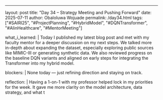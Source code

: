 ---
layout: post
title: "Day 34 – Strategy Meeting and Pushing Forward"
date: 2025-07-11
author: Obaloluwa Wojuade
permalink: /day34.html
tags: ["#SAIRI25", "#ProjectPlanning", "#HybridModel", "#DQNTransformer", "#AIinHealthcare", "#MentorMeeting"]

what_i_learned: |
  Today I published my latest blog post and met with my faculty mentor for a deeper discussion on my next steps. We talked more in-depth about expanding the dataset, especially exploring public sources like MIMIC-III or generating synthetic data. We also reviewed progress on the baseline DQN variants and aligned on early steps for integrating the Transformer into my hybrid model.

blockers: |
  None today — just refining direction and staying on track.

reflection: |
  Having a 1-on-1 with my professor helped lock in my priorities for the week. It gave me more clarity on the model architecture, data strategy, and what t
